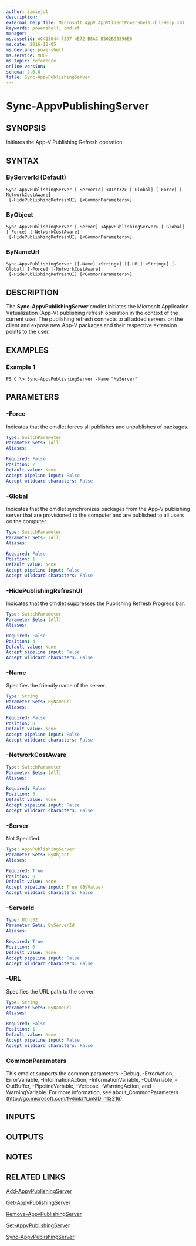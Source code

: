 ```yaml
---
author: jamiejdt
description: 
external help file: Microsoft.AppV.AppVClientPowerShell.dll-Help.xml
keywords: powershell, cmdlet
manager: 
ms.assetid: AC413044-7397-4E72-B8AC-B502B90396E0
ms.date: 2016-12-05
ms.devlang: powershell
ms.service: MDOP
ms.topic: reference
online version: 
schema: 2.0.0
title: Sync-AppvPublishingServer
---
```


# Sync-AppvPublishingServer

## SYNOPSIS
Initiates the App-V Publishing Refresh operation.

## SYNTAX

### ByServerId (Default)
```
Sync-AppvPublishingServer [-ServerId] <UInt32> [-Global] [-Force] [-NetworkCostAware]
 [-HidePublishingRefreshUI] [<CommonParameters>]
```

### ByObject
```
Sync-AppvPublishingServer [-Server] <AppvPublishingServer> [-Global] [-Force] [-NetworkCostAware]
 [-HidePublishingRefreshUI] [<CommonParameters>]
```

### ByNameUrl
```
Sync-AppvPublishingServer [[-Name] <String>] [[-URL] <String>] [-Global] [-Force] [-NetworkCostAware]
 [-HidePublishingRefreshUI] [<CommonParameters>]
```

## DESCRIPTION
The **Sync-AppvPublishingServer** cmdlet Initiates the Microsoft Application Virtualization (App-V) publishing refresh operation in the context of the current user.
The publishing refresh connects to all added servers on the client and expose new App-V packages and their respective extension points to the user.

## EXAMPLES

### Example 1
```
PS C:\> Sync-AppvPublishingServer -Name "MyServer"
```

## PARAMETERS

### -Force
Indicates that the cmdlet forces all publishes and unpublishes of packages.

```yaml
Type: SwitchParameter
Parameter Sets: (All)
Aliases: 

Required: False
Position: 2
Default value: None
Accept pipeline input: False
Accept wildcard characters: False
```

### -Global
Indicates that the cmdlet synchronizes packages from the App-V publishing server that are provisioned to the computer and are published to all users on the computer.

```yaml
Type: SwitchParameter
Parameter Sets: (All)
Aliases: 

Required: False
Position: 1
Default value: None
Accept pipeline input: False
Accept wildcard characters: False
```

### -HidePublishingRefreshUI
Indicates that the cmdlet suppresses the Publishing Refresh Progress bar.

```yaml
Type: SwitchParameter
Parameter Sets: (All)
Aliases: 

Required: False
Position: 4
Default value: None
Accept pipeline input: False
Accept wildcard characters: False
```

### -Name
Specifies the friendly name of the server.

```yaml
Type: String
Parameter Sets: ByNameUrl
Aliases: 

Required: False
Position: 0
Default value: None
Accept pipeline input: False
Accept wildcard characters: False
```

### -NetworkCostAware
```yaml
Type: SwitchParameter
Parameter Sets: (All)
Aliases: 

Required: False
Position: 3
Default value: None
Accept pipeline input: False
Accept wildcard characters: False
```

### -Server
Not Specified.

```yaml
Type: AppvPublishingServer
Parameter Sets: ByObject
Aliases: 

Required: True
Position: 0
Default value: None
Accept pipeline input: True (ByValue)
Accept wildcard characters: False
```

### -ServerId
```yaml
Type: UInt32
Parameter Sets: ByServerId
Aliases: 

Required: True
Position: 0
Default value: None
Accept pipeline input: False
Accept wildcard characters: False
```

### -URL
Specifies the URL path to the server.

```yaml
Type: String
Parameter Sets: ByNameUrl
Aliases: 

Required: False
Position: 1
Default value: None
Accept pipeline input: False
Accept wildcard characters: False
```

### CommonParameters
This cmdlet supports the common parameters: -Debug, -ErrorAction, -ErrorVariable, -InformationAction, -InformationVariable, -OutVariable, -OutBuffer, -PipelineVariable, -Verbose, -WarningAction, and -WarningVariable. For more information, see about_CommonParameters (http://go.microsoft.com/fwlink/?LinkID=113216).

## INPUTS

## OUTPUTS

## NOTES

## RELATED LINKS

[Add-AppvPublishingServer](./Add-AppvPublishingServer.md)

[Get-AppvPublishingServer](./Get-AppvPublishingServer.md)

[Remove-AppvPublishingServer](./Remove-AppvPublishingServer.md)

[Set-AppvPublishingServer](./Set-AppvPublishingServer.md)

[Sync-AppvPublishingServer](./Sync-AppvPublishingServer.md)


